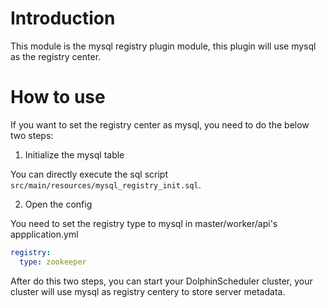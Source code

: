 # Introduction

This module is the mysql registry plugin module, this plugin will use mysql as the registry center.

# How to use

If you want to set the registry center as mysql, you need to do the below two steps:

1. Initialize the mysql table

You can directly execute the sql script `src/main/resources/mysql_registry_init.sql`.

2. Open the config

You need to set the registry type to mysql in master/worker/api's appplication.yml

```yaml
registry:
  type: zookeeper
```

After do this two steps, you can start your DolphinScheduler cluster, your cluster will use mysql as registry centery to
store server metadata.